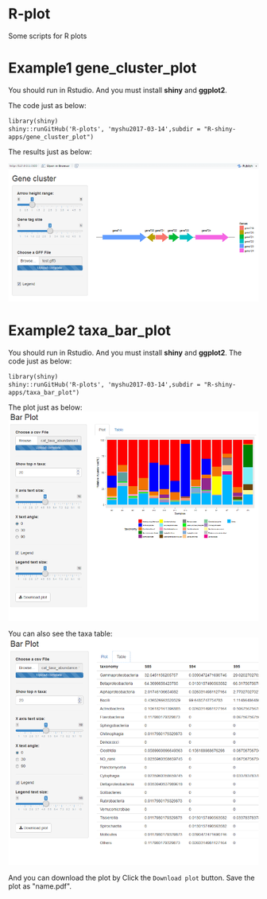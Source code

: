 # R-plot

Some scripts for R plots

# Example1 gene_cluster_plot
You should run in Rstudio. And you must install **shiny** and **ggplot2**. 

The code just as below:

```{r}
library(shiny)
shiny::runGitHub('R-plots', 'myshu2017-03-14',subdir = "R-shiny-apps/gene_cluster_plot")
```

The results just as below:

![genecluster](/Images/gene_cluster_shot.png)

# Example2 taxa_bar_plot
You should run in Rstudio. And you must install **shiny** and **ggplot2**.
The code just as below:

```{r}
library(shiny)
shiny::runGitHub('R-plots', 'myshu2017-03-14',subdir = "R-shiny-apps/taxa_bar_plot")
```

The plot just as below:
![genecluster](/Images/bar_plot_shot.png)

You can also see the taxa table:
![genecluster](/Images/bar_plot_shot2.png)

And you can download the plot by Click the `Download plot` button. Save the plot as "name.pdf".



